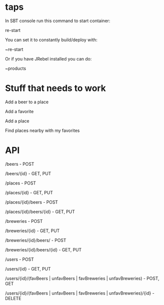 taps
====

In SBT console run this command to start container:

re-start

You can set it to constantly build/deploy with:

~re-start

Or if you have JRebel installed you can do:

~products

Stuff that needs to work
========================

Add a beer to a place

Add a favorite

Add a place

Find places nearby with my favorites

API
===

/beers - POST

/beers/{id} - GET, PUT

/places - POST

/places/{id} - GET, PUT

/places/{id}/beers - POST

/places/{id}/beers/{id} - GET, PUT

/breweries - POST

/breweries/{id} - GET, PUT

/breweries/{id}/beers/ - POST

/breweries/{id}/beers/{id} - GET, PUT

/users - POST

/users/{id} - GET, PUT

/users/{id}/(favBeers | unfavBeers | favBreweries | unfavBreweries) - POST, GET

/users/{id}/(favBeers | unfavBeers | favBreweries | unfavBreweries)/{id} - DELETE